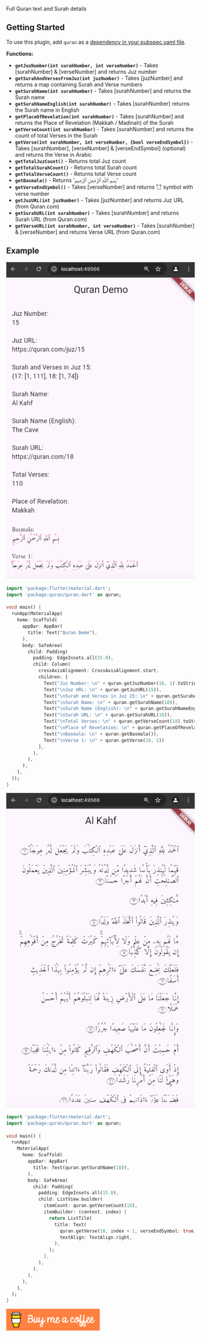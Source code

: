 Full Quran text and Surah details

## Getting Started

To use this plugin, add `quran` as a [dependency in your pubspec.yaml file](https://flutter.io/platform-plugins/).

**Functions:**

* **`getJuzNumber(int surahNumber, int verseNumber)`** - Takes [surahNumber] & [verseNumber] and returns Juz number
* **`getSurahAndVersesFromJuz(int juzNumber)`** - Takes [juzNumber] and returns a map containing Surah and Verse numbers
* **`getSurahName(int surahNumber)`** - Takes [surahNumber] and returns the Surah name
* **`getSurahNameEnglish(int surahNumber)`** - Takes [surahNumber] returns the Surah name in English
* **`getPlaceOfRevelation(int surahNumber)`** - Takes [surahNumber] and returns the Place of Revelation (Makkah / Madinah) of the Surah
* **`getVerseCount(int surahNumber)`** - Takes [surahNumber] and returns the count of total Verses in the Surah
* **`getVerse(int surahNumber, int verseNumber, {bool verseEndSymbol})`** - Takes [surahNumber], [verseNumber] & [verseEndSymbol] (optional) and returns the Verse in Arabic
* **`getTotalJuzCount()`** - Returns total Juz count
* **`getTotalSurahCount()`** - Returns total Surah count
* **`getTotalVerseCount()`** - Returns total Verse count
* **`getBasmala()`** - Returns 'بِسْمِ ٱللَّهِ ٱلرَّحْمَٰنِ ٱلرَّحِيمِ'
* **`getVerseEndSymbol()`** - Takes [verseNumber] and returns '۝' symbol with verse number
* **`getJuzURL(int juzNumber)`** - Takes [juzNumber] and returns Juz URL (from Quran.com)
* **`getSurahURL(int surahNumber)`** - Takes [surahNumber] and returns Surah URL (from Quran.com)
* **`getVerseURL(int surahNumber, int verseNumber)`** - Takes [surahNumber] & [verseNumber] and returns Verse URL (from Quran.com)

## Example
![example](https://raw.githubusercontent.com/aqeelshamz/quran/main/images/1.png)

```dart
import 'package:flutter/material.dart';
import 'package:quran/quran.dart' as quran;

void main() {
  runApp(MaterialApp(
    home: Scaffold(
      appBar: AppBar(
        title: Text("Quran Demo"),
      ),
      body: SafeArea(
        child: Padding(
          padding: EdgeInsets.all(15.0),
          child: Column(
            crossAxisAlignment: CrossAxisAlignment.start,
            children: [
              Text("Juz Number: \n" + quran.getJuzNumber(18, 1).toString()),
              Text("\nJuz URL: \n" + quran.getJuzURL(15)),
              Text("\nSurah and Verses in Juz 15: \n" + quran.getSurahAndVersesFromJuz(15).toString()),
              Text("\nSurah Name: \n" + quran.getSurahName(18)),
              Text("\nSurah Name (English): \n" + quran.getSurahNameEnglish(18)),
              Text("\nSurah URL: \n" + quran.getSurahURL(18)),
              Text("\nTotal Verses: \n" + quran.getVerseCount(18).toString()),
              Text("\nPlace of Revelation: \n" + quran.getPlaceOfRevelation(18)),
              Text("\nBasmala: \n" + quran.getBasmala()),
              Text("\nVerse 1: \n" + quran.getVerse(18, 1))
            ],
          ),
        ),
      ),
    ),
  ));
}
```

![example2](https://raw.githubusercontent.com/aqeelshamz/quran/main/images/2.png)

```dart
import 'package:flutter/material.dart';
import 'package:quran/quran.dart' as quran;

void main() {
  runApp(
    MaterialApp(
      home: Scaffold(
        appBar: AppBar(
          title: Text(quran.getSurahName(18)),
        ),
        body: SafeArea(
          child: Padding(
            padding: EdgeInsets.all(15.0),
            child: ListView.builder(
              itemCount: quran.getVerseCount(18),
              itemBuilder: (context, index) {
                return ListTile(
                  title: Text(
                    quran.getVerse(18, index + 1, verseEndSymbol: true),
                    textAlign: TextAlign.right,
                  ),
                );
              },
            ),
          ),
        ),
      ),
    ),
  );
}
```

[<img width="250px" alt="BuyMeACoffee" src="https://raw.githubusercontent.com/aqeelshamz/projects-src/main/buymeacoffee.png" />][buymeacoffee]




[buymeacoffee]: https://www.buymeacoffee.com/aqeelshamz
